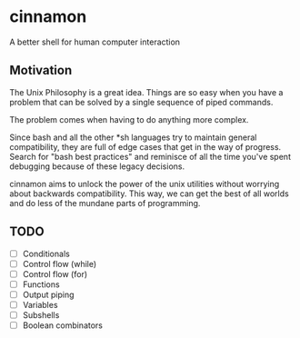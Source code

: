# cinnamon
A better shell for human computer interaction

## Motivation
The Unix Philosophy is a great idea.
Things are so easy when you have a problem that can be solved by a single sequence of piped commands.

The problem comes when having to do anything more complex.

Since bash and all the other \*sh languages try to maintain general compatibility, they are full of edge cases that get in the way of progress.
Search for "bash best practices" and reminisce of all the time you've spent debugging because of these legacy decisions.

cinnamon aims to unlock the power of the unix utilities without worrying about backwards compatibility.
This way, we can get the best of all worlds and do less of the mundane parts of programming.

## TODO

- [ ] Conditionals
- [ ] Control flow (while)
- [ ] Control flow (for)
- [ ] Functions
- [ ] Output piping
- [ ] Variables
- [ ] Subshells
- [ ] Boolean combinators
